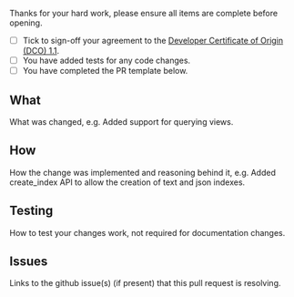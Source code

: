 Thanks for your hard work, please ensure all items are complete before opening.

- [ ] Tick to sign-off your agreement to the [Developer Certificate of Origin (DCO) 1.1](https://github.com/cloudant-labs/go-cloudant/blob/master/DCO1.1.txt).
- [ ] You have added tests for any code changes.
- [ ] You have completed the PR template below.

## What

What was changed, e.g. Added support for querying views.

## How

How the change was implemented and reasoning behind it, e.g. Added create_index
API to allow the creation of text and json indexes.

## Testing

How to test your changes work, not required for documentation changes.

## Issues

Links to the github issue(s) (if present) that this pull request is resolving.
